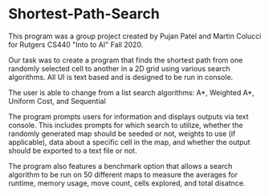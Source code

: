 # Shortest-Path-Search
This program was a group project created by Pujan Patel and Martin Colucci for Rutgers CS440 "Into to AI" Fall 2020.

Our task was to create a program that finds the shortest path from one randomly selected cell to another in a 2D grid using various search algorithms. All UI is text based and is designed to be run in console.

The user is able to change from a list search algorithms: A*, Weighted A*, Uniform Cost, and Sequential

The program prompts users for information and displays outputs via text console. This includes prompts for which search to utilize, whether the randomly generated map should be seeded or not, weights to use (if applicable), data about a specific cell in the map, and whether the output should be exported to a text file or not.

The program also features a benchmark option that allows a search algorithm to be run on 50 different maps to measure the averages for runtime, memory usage, move count, cells explored, and total disatnce.
